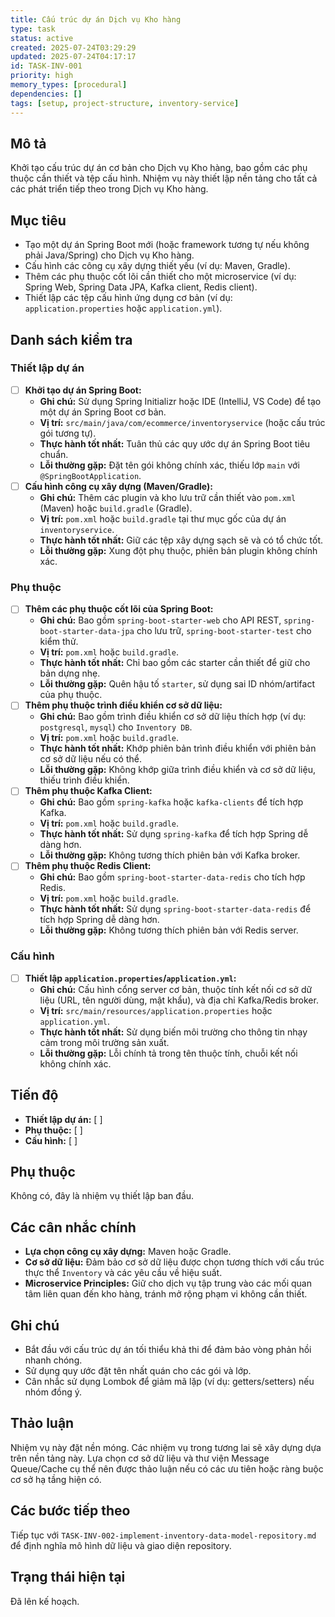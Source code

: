 ```yaml
---
title: Cấu trúc dự án Dịch vụ Kho hàng
type: task
status: active
created: 2025-07-24T03:29:29
updated: 2025-07-24T04:17:17
id: TASK-INV-001
priority: high
memory_types: [procedural]
dependencies: []
tags: [setup, project-structure, inventory-service]
---
```


## Mô tả

Khởi tạo cấu trúc dự án cơ bản cho Dịch vụ Kho hàng, bao gồm các phụ thuộc cần thiết và tệp cấu hình. Nhiệm vụ này thiết lập nền tảng cho tất cả các phát triển tiếp theo trong Dịch vụ Kho hàng.

## Mục tiêu

*   Tạo một dự án Spring Boot mới (hoặc framework tương tự nếu không phải Java/Spring) cho Dịch vụ Kho hàng.
*   Cấu hình các công cụ xây dựng thiết yếu (ví dụ: Maven, Gradle).
*   Thêm các phụ thuộc cốt lõi cần thiết cho một microservice (ví dụ: Spring Web, Spring Data JPA, Kafka client, Redis client).
*   Thiết lập các tệp cấu hình ứng dụng cơ bản (ví dụ: `application.properties` hoặc `application.yml`).

## Danh sách kiểm tra

### Thiết lập dự án
- [ ] **Khởi tạo dự án Spring Boot:**
    - **Ghi chú:** Sử dụng Spring Initializr hoặc IDE (IntelliJ, VS Code) để tạo một dự án Spring Boot cơ bản.
    - **Vị trí:** `src/main/java/com/ecommerce/inventoryservice` (hoặc cấu trúc gói tương tự).
    - **Thực hành tốt nhất:** Tuân thủ các quy ước dự án Spring Boot tiêu chuẩn.
    - **Lỗi thường gặp:** Đặt tên gói không chính xác, thiếu lớp `main` với `@SpringBootApplication`.
- [ ] **Cấu hình công cụ xây dựng (Maven/Gradle):**
    - **Ghi chú:** Thêm các plugin và kho lưu trữ cần thiết vào `pom.xml` (Maven) hoặc `build.gradle` (Gradle).
    - **Vị trí:** `pom.xml` hoặc `build.gradle` tại thư mục gốc của dự án `inventoryservice`.
    - **Thực hành tốt nhất:** Giữ các tệp xây dựng sạch sẽ và có tổ chức tốt.
    - **Lỗi thường gặp:** Xung đột phụ thuộc, phiên bản plugin không chính xác.

### Phụ thuộc
- [ ] **Thêm các phụ thuộc cốt lõi của Spring Boot:**
    - **Ghi chú:** Bao gồm `spring-boot-starter-web` cho API REST, `spring-boot-starter-data-jpa` cho lưu trữ, `spring-boot-starter-test` cho kiểm thử.
    - **Vị trí:** `pom.xml` hoặc `build.gradle`.
    - **Thực hành tốt nhất:** Chỉ bao gồm các starter cần thiết để giữ cho bản dựng nhẹ.
    - **Lỗi thường gặp:** Quên hậu tố `starter`, sử dụng sai ID nhóm/artifact của phụ thuộc.
- [ ] **Thêm phụ thuộc trình điều khiển cơ sở dữ liệu:**
    - **Ghi chú:** Bao gồm trình điều khiển cơ sở dữ liệu thích hợp (ví dụ: `postgresql`, `mysql`) cho `Inventory DB`.
    - **Vị trí:** `pom.xml` hoặc `build.gradle`.
    - **Thực hành tốt nhất:** Khớp phiên bản trình điều khiển với phiên bản cơ sở dữ liệu nếu có thể.
    - **Lỗi thường gặp:** Không khớp giữa trình điều khiển và cơ sở dữ liệu, thiếu trình điều khiển.
- [ ] **Thêm phụ thuộc Kafka Client:**
    - **Ghi chú:** Bao gồm `spring-kafka` hoặc `kafka-clients` để tích hợp Kafka.
    - **Vị trí:** `pom.xml` hoặc `build.gradle`.
    - **Thực hành tốt nhất:** Sử dụng `spring-kafka` để tích hợp Spring dễ dàng hơn.
    - **Lỗi thường gặp:** Không tương thích phiên bản với Kafka broker.
- [ ] **Thêm phụ thuộc Redis Client:**
    - **Ghi chú:** Bao gồm `spring-boot-starter-data-redis` cho tích hợp Redis.
    - **Vị trí:** `pom.xml` hoặc `build.gradle`.
    - **Thực hành tốt nhất:** Sử dụng `spring-boot-starter-data-redis` để tích hợp Spring dễ dàng hơn.
    - **Lỗi thường gặp:** Không tương thích phiên bản với Redis server.

### Cấu hình
- [ ] **Thiết lập `application.properties`/`application.yml`:**
    - **Ghi chú:** Cấu hình cổng server cơ bản, thuộc tính kết nối cơ sở dữ liệu (URL, tên người dùng, mật khẩu), và địa chỉ Kafka/Redis broker.
    - **Vị trí:** `src/main/resources/application.properties` hoặc `application.yml`.
    - **Thực hành tốt nhất:** Sử dụng biến môi trường cho thông tin nhạy cảm trong môi trường sản xuất.
    - **Lỗi thường gặp:** Lỗi chính tả trong tên thuộc tính, chuỗi kết nối không chính xác.

## Tiến độ

*   **Thiết lập dự án:** [ ]
*   **Phụ thuộc:** [ ]
*   **Cấu hình:** [ ]

## Phụ thuộc

Không có, đây là nhiệm vụ thiết lập ban đầu.

## Các cân nhắc chính

*   **Lựa chọn công cụ xây dựng:** Maven hoặc Gradle.
*   **Cơ sở dữ liệu:** Đảm bảo cơ sở dữ liệu được chọn tương thích với cấu trúc thực thể `Inventory` và các yêu cầu về hiệu suất.
*   **Microservice Principles:** Giữ cho dịch vụ tập trung vào các mối quan tâm liên quan đến kho hàng, tránh mở rộng phạm vi không cần thiết.

## Ghi chú

*   Bắt đầu với cấu trúc dự án tối thiểu khả thi để đảm bảo vòng phản hồi nhanh chóng.
*   Sử dụng quy ước đặt tên nhất quán cho các gói và lớp.
*   Cân nhắc sử dụng Lombok để giảm mã lặp (ví dụ: getters/setters) nếu nhóm đồng ý.

## Thảo luận

Nhiệm vụ này đặt nền móng. Các nhiệm vụ trong tương lai sẽ xây dựng dựa trên nền tảng này. Lựa chọn cơ sở dữ liệu và thư viện Message Queue/Cache cụ thể nên được thảo luận nếu có các ưu tiên hoặc ràng buộc cơ sở hạ tầng hiện có.

## Các bước tiếp theo

Tiếp tục với `TASK-INV-002-implement-inventory-data-model-repository.md` để định nghĩa mô hình dữ liệu và giao diện repository.

## Trạng thái hiện tại

Đã lên kế hoạch.